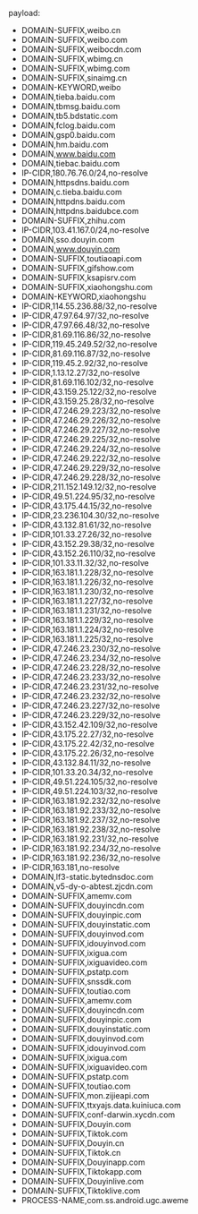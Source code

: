 payload:
  - DOMAIN-SUFFIX,weibo.cn
  - DOMAIN-SUFFIX,weibo.com
  - DOMAIN-SUFFIX,weibocdn.com
  - DOMAIN-SUFFIX,wbimg.cn
  - DOMAIN-SUFFIX,wbimg.com
  - DOMAIN-SUFFIX,sinaimg.cn
  - DOMAIN-KEYWORD,weibo
  - DOMAIN,tieba.baidu.com
  - DOMAIN,tbmsg.baidu.com
  - DOMAIN,tb5.bdstatic.com
  - DOMAIN,fclog.baidu.com
  - DOMAIN,gsp0.baidu.com
  - DOMAIN,hm.baidu.com
  - DOMAIN,www.baidu.com
  - DOMAIN,tiebac.baidu.com
  - IP-CIDR,180.76.76.0/24,no-resolve
  - DOMAIN,httpsdns.baidu.com
  - DOMAIN,c.tieba.baidu.com
  - DOMAIN,httpdns.baidu.com
  - DOMAIN,httpdns.baidubce.com
  - DOMAIN-SUFFIX,zhihu.com
  - IP-CIDR,103.41.167.0/24,no-resolve
  - DOMAIN,sso.douyin.com
  - DOMAIN,www.douyin.com
  - DOMAIN-SUFFIX,toutiaoapi.com
  - DOMAIN-SUFFIX,gifshow.com
  - DOMAIN-SUFFIX,ksapisrv.com
  - DOMAIN-SUFFIX,xiaohongshu.com
  - DOMAIN-KEYWORD,xiaohongshu
  - IP-CIDR,114.55.236.88/32,no-resolve
  - IP-CIDR,47.97.64.97/32,no-resolve
  - IP-CIDR,47.97.66.48/32,no-resolve
  - IP-CIDR,81.69.116.86/32,no-resolve
  - IP-CIDR,119.45.249.52/32,no-resolve
  - IP-CIDR,81.69.116.87/32,no-resolve
  - IP-CIDR,119.45.2.92/32,no-resolve
  - IP-CIDR,1.13.12.27/32,no-resolve
  - IP-CIDR,81.69.116.102/32,no-resolve
  - IP-CIDR,43.159.25.122/32,no-resolve
  - IP-CIDR,43.159.25.28/32,no-resolve
  - IP-CIDR,47.246.29.223/32,no-resolve
  - IP-CIDR,47.246.29.226/32,no-resolve
  - IP-CIDR,47.246.29.227/32,no-resolve
  - IP-CIDR,47.246.29.225/32,no-resolve
  - IP-CIDR,47.246.29.224/32,no-resolve
  - IP-CIDR,47.246.29.222/32,no-resolve
  - IP-CIDR,47.246.29.229/32,no-resolve
  - IP-CIDR,47.246.29.228/32,no-resolve
  - IP-CIDR,211.152.149.12/32,no-resolve
  - IP-CIDR,49.51.224.95/32,no-resolve
  - IP-CIDR,43.175.44.15/32,no-resolve
  - IP-CIDR,23.236.104.30/32,no-resolve
  - IP-CIDR,43.132.81.61/32,no-resolve
  - IP-CIDR,101.33.27.26/32,no-resolve
  - IP-CIDR,43.152.29.38/32,no-resolve
  - IP-CIDR,43.152.26.110/32,no-resolve
  - IP-CIDR,101.33.11.32/32,no-resolve
  - IP-CIDR,163.181.1.228/32,no-resolve
  - IP-CIDR,163.181.1.226/32,no-resolve
  - IP-CIDR,163.181.1.230/32,no-resolve
  - IP-CIDR,163.181.1.227/32,no-resolve
  - IP-CIDR,163.181.1.231/32,no-resolve
  - IP-CIDR,163.181.1.229/32,no-resolve
  - IP-CIDR,163.181.1.224/32,no-resolve
  - IP-CIDR,163.181.1.225/32,no-resolve
  - IP-CIDR,47.246.23.230/32,no-resolve
  - IP-CIDR,47.246.23.234/32,no-resolve
  - IP-CIDR,47.246.23.228/32,no-resolve
  - IP-CIDR,47.246.23.233/32,no-resolve
  - IP-CIDR,47.246.23.231/32,no-resolve
  - IP-CIDR,47.246.23.232/32,no-resolve
  - IP-CIDR,47.246.23.227/32,no-resolve
  - IP-CIDR,47.246.23.229/32,no-resolve
  - IP-CIDR,43.152.42.109/32,no-resolve
  - IP-CIDR,43.175.22.27/32,no-resolve
  - IP-CIDR,43.175.22.42/32,no-resolve
  - IP-CIDR,43.175.22.26/32,no-resolve
  - IP-CIDR,43.132.84.11/32,no-resolve
  - IP-CIDR,101.33.20.34/32,no-resolve
  - IP-CIDR,49.51.224.105/32,no-resolve
  - IP-CIDR,49.51.224.103/32,no-resolve
  - IP-CIDR,163.181.92.232/32,no-resolve
  - IP-CIDR,163.181.92.233/32,no-resolve
  - IP-CIDR,163.181.92.237/32,no-resolve
  - IP-CIDR,163.181.92.238/32,no-resolve
  - IP-CIDR,163.181.92.231/32,no-resolve
  - IP-CIDR,163.181.92.234/32,no-resolve
  - IP-CIDR,163.181.92.236/32,no-resolve
  - IP-CIDR,163.181,no-resolve
  - DOMAIN,lf3-static.bytednsdoc.com
  - DOMAIN,v5-dy-o-abtest.zjcdn.com
  - DOMAIN-SUFFIX,amemv.com
  - DOMAIN-SUFFIX,douyincdn.com
  - DOMAIN-SUFFIX,douyinpic.com
  - DOMAIN-SUFFIX,douyinstatic.com
  - DOMAIN-SUFFIX,douyinvod.com
  - DOMAIN-SUFFIX,idouyinvod.com
  - DOMAIN-SUFFIX,ixigua.com
  - DOMAIN-SUFFIX,ixiguavideo.com
  - DOMAIN-SUFFIX,pstatp.com
  - DOMAIN-SUFFIX,snssdk.com
  - DOMAIN-SUFFIX,toutiao.com
  - DOMAIN-SUFFIX,amemv.com
  - DOMAIN-SUFFIX,douyincdn.com
  - DOMAIN-SUFFIX,douyinpic.com
  - DOMAIN-SUFFIX,douyinstatic.com
  - DOMAIN-SUFFIX,douyinvod.com
  - DOMAIN-SUFFIX,idouyinvod.com
  - DOMAIN-SUFFIX,ixigua.com
  - DOMAIN-SUFFIX,ixiguavideo.com
  - DOMAIN-SUFFIX,pstatp.com
  - DOMAIN-SUFFIX,toutiao.com
  - DOMAIN-SUFFIX,mon.zijieapi.com
  - DOMAIN-SUFFIX,ttxyajs.data.kuiniuca.com
  - DOMAIN-SUFFIX,conf-darwin.xycdn.com
  - DOMAIN-SUFFIX,Douyin.com
  - DOMAIN-SUFFIX,Tiktok.com
  - DOMAIN-SUFFIX,Douyin.cn
  - DOMAIN-SUFFIX,Tiktok.cn
  - DOMAIN-SUFFIX,Douyinapp.com
  - DOMAIN-SUFFIX,Tiktokapp.com
  - DOMAIN-SUFFIX,Douyinlive.com
  - DOMAIN-SUFFIX,Tiktoklive.com
  - PROCESS-NAME,com.ss.android.ugc.aweme
